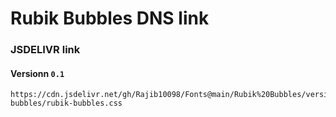 # Rubik Bubbles DNS link

### JSDELIVR link

#### Versionn `0.1`
```
https://cdn.jsdelivr.net/gh/Rajib10098/Fonts@main/Rubik%20Bubbles/version/0.1/rubik-bubbles/rubik-bubbles.css
```
